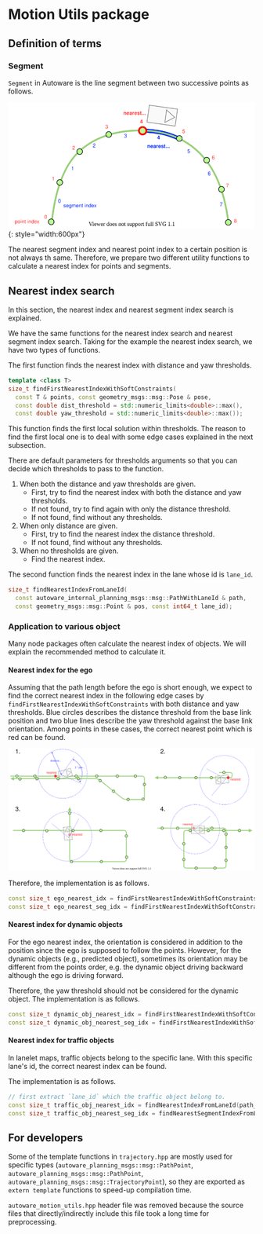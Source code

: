 # Motion Utils package

## Definition of terms

### Segment

`Segment` in Autoware is the line segment between two successive points as follows.

![segment](./docs/segment.svg){: style="width:600px"}

The nearest segment index and nearest point index to a certain position is not always th same.
Therefore, we prepare two different utility functions to calculate a nearest index for points and segments.

## Nearest index search

In this section, the nearest index and nearest segment index search is explained.

We have the same functions for the nearest index search and nearest segment index search.
Taking for the example the nearest index search, we have two types of functions.

The first function finds the nearest index with distance and yaw thresholds.

```cpp
template <class T>
size_t findFirstNearestIndexWithSoftConstraints(
  const T & points, const geometry_msgs::msg::Pose & pose,
  const double dist_threshold = std::numeric_limits<double>::max(),
  const double yaw_threshold = std::numeric_limits<double>::max());
```

This function finds the first local solution within thresholds.
The reason to find the first local one is to deal with some edge cases explained in the next subsection.

There are default parameters for thresholds arguments so that you can decide which thresholds to pass to the function.

1. When both the distance and yaw thresholds are given.
   - First, try to find the nearest index with both the distance and yaw thresholds.
   - If not found, try to find again with only the distance threshold.
   - If not found, find without any thresholds.
2. When only distance are given.
   - First, try to find the nearest index the distance threshold.
   - If not found, find without any thresholds.
3. When no thresholds are given.
   - Find the nearest index.

The second function finds the nearest index in the lane whose id is `lane_id`.

```cpp
size_t findNearestIndexFromLaneId(
  const autoware_internal_planning_msgs::msg::PathWithLaneId & path,
  const geometry_msgs::msg::Point & pos, const int64_t lane_id);
```

### Application to various object

Many node packages often calculate the nearest index of objects.
We will explain the recommended method to calculate it.

#### Nearest index for the ego

Assuming that the path length before the ego is short enough, we expect to find the correct nearest index in the following edge cases by `findFirstNearestIndexWithSoftConstraints` with both distance and yaw thresholds.
Blue circles describes the distance threshold from the base link position and two blue lines describe the yaw threshold against the base link orientation.
Among points in these cases, the correct nearest point which is red can be found.

![ego_nearest_search](./docs/ego_nearest_search.svg)

Therefore, the implementation is as follows.

```cpp
const size_t ego_nearest_idx = findFirstNearestIndexWithSoftConstraints(points, ego_pose, ego_nearest_dist_threshold, ego_nearest_yaw_threshold);
const size_t ego_nearest_seg_idx = findFirstNearestIndexWithSoftConstraints(points, ego_pose, ego_nearest_dist_threshold, ego_nearest_yaw_threshold);
```

#### Nearest index for dynamic objects

For the ego nearest index, the orientation is considered in addition to the position since the ego is supposed to follow the points.
However, for the dynamic objects (e.g., predicted object), sometimes its orientation may be different from the points order, e.g. the dynamic object driving backward although the ego is driving forward.

Therefore, the yaw threshold should not be considered for the dynamic object.
The implementation is as follows.

```cpp
const size_t dynamic_obj_nearest_idx = findFirstNearestIndexWithSoftConstraints(points, dynamic_obj_pose, dynamic_obj_nearest_dist_threshold);
const size_t dynamic_obj_nearest_seg_idx = findFirstNearestIndexWithSoftConstraints(points, dynamic_obj_pose, dynamic_obj_nearest_dist_threshold);
```

#### Nearest index for traffic objects

In lanelet maps, traffic objects belong to the specific lane.
With this specific lane's id, the correct nearest index can be found.

The implementation is as follows.

```cpp
// first extract `lane_id` which the traffic object belong to.
const size_t traffic_obj_nearest_idx = findNearestIndexFromLaneId(path_with_lane_id, traffic_obj_pos, lane_id);
const size_t traffic_obj_nearest_seg_idx = findNearestSegmentIndexFromLaneId(path_with_lane_id, traffic_obj_pos, lane_id);
```

## For developers

Some of the template functions in `trajectory.hpp` are mostly used for specific types (`autoware_planning_msgs::msg::PathPoint`, `autoware_planning_msgs::msg::PathPoint`, `autoware_planning_msgs::msg::TrajectoryPoint`), so they are exported as `extern template` functions to speed-up compilation time.

`autoware_motion_utils.hpp` header file was removed because the source files that directly/indirectly include this file took a long time for preprocessing.
